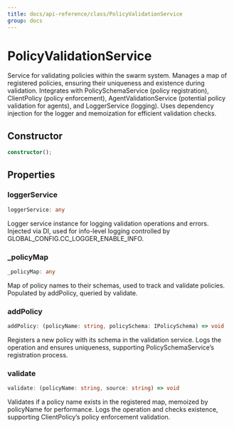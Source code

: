 ```yaml
---
title: docs/api-reference/class/PolicyValidationService
group: docs
---
```


# PolicyValidationService

Service for validating policies within the swarm system.
Manages a map of registered policies, ensuring their uniqueness and existence during validation.
Integrates with PolicySchemaService (policy registration), ClientPolicy (policy enforcement),
AgentValidationService (potential policy validation for agents), and LoggerService (logging).
Uses dependency injection for the logger and memoization for efficient validation checks.

## Constructor

```ts
constructor();
```

## Properties

### loggerService

```ts
loggerService: any
```

Logger service instance for logging validation operations and errors.
Injected via DI, used for info-level logging controlled by GLOBAL_CONFIG.CC_LOGGER_ENABLE_INFO.

### _policyMap

```ts
_policyMap: any
```

Map of policy names to their schemas, used to track and validate policies.
Populated by addPolicy, queried by validate.

### addPolicy

```ts
addPolicy: (policyName: string, policySchema: IPolicySchema) => void
```

Registers a new policy with its schema in the validation service.
Logs the operation and ensures uniqueness, supporting PolicySchemaService’s registration process.

### validate

```ts
validate: (policyName: string, source: string) => void
```

Validates if a policy name exists in the registered map, memoized by policyName for performance.
Logs the operation and checks existence, supporting ClientPolicy’s policy enforcement validation.
